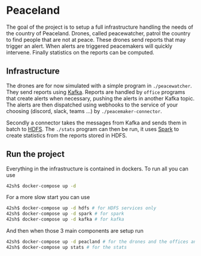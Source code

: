 # Peaceland

The goal of the project is to setup a full infrastructure handling the needs of
the country of Peaceland. Drones, called peacewatcher, patrol the country to
find people that are not at peace. These drones send reports that may trigger
an alert. When alerts are triggered peacemakers will quickly intervene. Finally
statistics on the reports can be computed.

## Infrastructure

The drones are for now simulated with a simple program in `./peacewatcher`.
They send reports using [Kafka](https://kafka.apache.org/). Reports are handled
by `office` programs that create alerts when necessary, pushing the alerts in
another Kafka topic. The alerts are then dispatched using webhooks to the
service of your choosing (discord, slack, teams ...) by
`./peacemaker-connector`.

Secondly a connector takes the messages from Kafka and sends them in batch to
[HDFS](https://hadoop.apache.org/docs/r1.2.1/hdfs_design.html). The `./stats`
program can then be run, it uses [Spark](https://spark.apache.org/) to create
statistics from the reports stored in HDFS.

## Run the project

Everything in the infrastructure is contained in dockers. To run all you can
use
```bash
42sh$ docker-compose up -d
```

For a more slow start you can use
```bash
42sh$ docker-compose up -d hdfs # for HDFS services only
42sh$ docker-compose up -d spark # for spark
42sh$ docker-compose up -d kafka # for kafka
```
And then when those 3 main components are setup run
```bash
42sh$ docker-compose up -d peacland # for the drones and the offices and the connectors
42sh$ docker-compose up stats # for the stats
```

